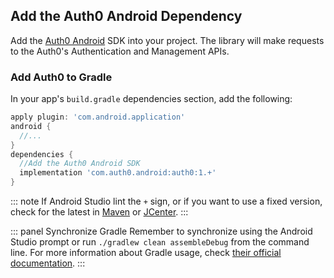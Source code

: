 ## Add the Auth0 Android Dependency

Add the [Auth0 Android](https://github.com/auth0/Auth0.Android) SDK into your project. The library will make requests to the Auth0's Authentication and Management APIs.

### Add Auth0 to Gradle

In your app's `build.gradle` dependencies section, add the following:

```groovy
apply plugin: 'com.android.application'
android {
  //...
}
dependencies {
  //Add the Auth0 Android SDK
  implementation 'com.auth0.android:auth0:1.+'
}
```

::: note
If Android Studio lint the `+` sign, or if you want to use a fixed version, check for the latest in [Maven](http://search.maven.org/#search%7Cga%7C1%7Ca%3A%22auth0%22%20g%3A%22com.auth0.android%22) or [JCenter](https://bintray.com/auth0/android/auth0).
:::

::: panel Synchronize Gradle
Remember to synchronize using the Android Studio prompt or run `./gradlew clean assembleDebug` from the command line. For more information about Gradle usage, check [their official documentation](http://tools.android.com/tech-docs/new-build-system/user-guide).
:::